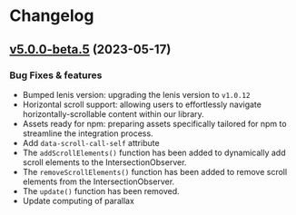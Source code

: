 # Changelog

## [v5.0.0-beta.5](#) (2023-05-17)

### Bug Fixes & features <!-- {docsify-ignore} -->

- Bumped lenis version: upgrading the lenis version to `v1.0.12`
- Horizontal scroll support: allowing users to effortlessly navigate horizontally-scrollable content within our library.
- Assets ready for npm: preparing assets specifically tailored for npm to streamline the integration process.
- Add `data-scroll-call-self` attribute
- The `addScrollElements()` function has been added to dynamically add scroll elements to the IntersectionObserver.
- The `removeScrollElements()` function has been added to remove scroll elements from the IntersectionObserver.
- The `update()` function has been removed.
- Update computing of parallax
